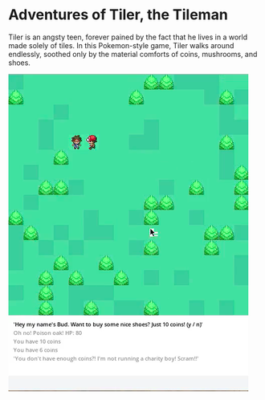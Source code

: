 # Adventures of Tiler, the Tileman
Tiler is an angsty teen, forever pained by the fact that he lives in a world made solely of tiles. 
In this Pokemon-style game, Tiler walks around endlessly, soothed only by the material comforts of coins, mushrooms, and shoes. 

![alt text](gameplay.png)
